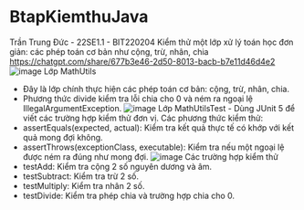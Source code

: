 # BtapKiemthuJava
Trần Trung Đức - 22SE1.1 - BIT220204
Kiểm thử một lớp xử lý toán học đơn giản:  các phép toán cơ bản như cộng, trừ, nhân, chia
https://chatgpt.com/share/677b3e46-2d50-8013-bacb-b7e11d46d4e2
![image](https://github.com/user-attachments/assets/05e81cd3-3b4e-42ee-9082-999b19f66a3e)
Lớp MathUtils
- Đây là lớp chính thực hiện các phép toán cơ bản: cộng, trừ, nhân, chia.
- Phương thức divide kiểm tra lỗi chia cho 0 và ném ra ngoại lệ IllegalArgumentException.
  ![image](https://github.com/user-attachments/assets/110075d0-9577-40b6-80c2-92668cef42a8)
Lớp MathUtilsTest - Dùng JUnit 5 để viết các trường hợp kiểm thử đơn vị.
Các phương thức kiểm thử:
- assertEquals(expected, actual): Kiểm tra kết quả thực tế có khớp với kết quả mong đợi không.
- assertThrows(exceptionClass, executable): Kiểm tra nếu một ngoại lệ được ném ra đúng như mong đợi.
![image](https://github.com/user-attachments/assets/c18ec485-3295-44c9-b06b-73f9fce31b22)
Các trường hợp kiểm thử
 - testAdd: Kiểm tra cộng 2 số nguyên dương và âm.
 - testSubtract: Kiểm tra trừ 2 số.
 - testMultiply: Kiểm tra nhân 2 số.
 - testDivide: Kiểm tra phép chia và trường hợp chia cho 0.
